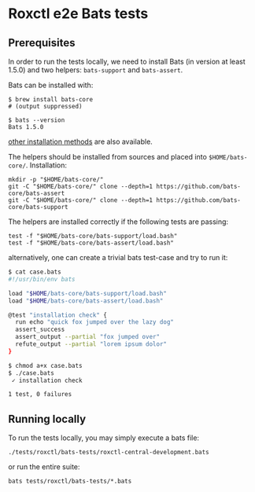 # Roxctl e2e Bats tests

## Prerequisites

In order to run the tests locally, we need to install Bats (in version at least 1.5.0) and two helpers: `bats-support` and `bats-assert`.

Bats can be installed with:

```shell
$ brew install bats-core
# (output suppressed)

$ bats --version
Bats 1.5.0
```

[other installation methods](https://bats-core.readthedocs.io/en/stable/installation.html) are also available.

The helpers should be installed from sources and placed into `$HOME/bats-core/`.
Installation:

```shell
mkdir -p "$HOME/bats-core/"
git -C "$HOME/bats-core/" clone --depth=1 https://github.com/bats-core/bats-assert
git -C "$HOME/bats-core/" clone --depth=1 https://github.com/bats-core/bats-support
```

The helpers are installed correctly if the following tests are passing:

```shell
test -f "$HOME/bats-core/bats-support/load.bash"
test -f "$HOME/bats-core/bats-assert/load.bash"
```

alternatively, one can create a trivial bats test-case and try to run it:

```bash
$ cat case.bats
#!/usr/bin/env bats

load "$HOME/bats-core/bats-support/load.bash"
load "$HOME/bats-core/bats-assert/load.bash"

@test "installation check" {
  run echo "quick fox jumped over the lazy dog"
  assert_success
  assert_output --partial "fox jumped over"
  refute_output --partial "lorem ipsum dolor"
}

$ chmod a+x case.bats
$ ./case.bats
 ✓ installation check

1 test, 0 failures
```

## Running locally

To run the tests locally, you may simply execute a bats file:

```shell
./tests/roxctl/bats-tests/roxctl-central-development.bats
```

or run the entire suite:

```shell
bats tests/roxctl/bats-tests/*.bats
```
